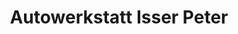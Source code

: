 ---
title: "Autowerkstatt Isser Peter"
url: /reith-bei-seefeld/autowerkstatt-isser-peter/
shop: Autowerkstatt
---